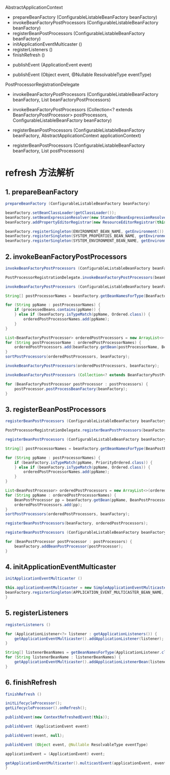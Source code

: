 AbstractApplicationContext
- prepareBeanFactory (ConfigurableListableBeanFactory beanFactory)
- invokeBeanFactoryPostProcessors (ConfigurableListableBeanFactory beanFactory)
- registerBeanPostProcessors (ConfigurableListableBeanFactory beanFactory)
- initApplicationEventMulticaster ()
- registerListeners ()
- finishRefresh ()
+ publishEvent (ApplicationEvent event)
- publishEvent (Object event, @Nullable ResolvableType eventType)

PostProcessorRegistrationDelegate
+ invokeBeanFactoryPostProcessors (ConfigurableListableBeanFactory beanFactory, List<BeanFactoryPostProcessor> beanFactoryPostProcessors)
- invokeBeanFactoryPostProcessors (Collection<? extends BeanFactoryPostProcessor> postProcessors, ConfigurableListableBeanFactory beanFactory)
+ registerBeanPostProcessors (ConfigurableListableBeanFactory beanFactory, AbstractApplicationContext applicationContext)
- registerBeanPostProcessors (ConfigurableListableBeanFactory beanFactory, List<BeanPostProcessor> postProcessors)


# refresh 方法解析
## 1.  prepareBeanFactory
```java
prepareBeanFactory (ConfigurableListableBeanFactory beanFactory)
```

```java
beanFactory.setBeanClassLoader(getClassLoader());
beanFactory.setBeanExpressionResolver(new StandardBeanExpressionResolver(beanFactory.getBeanClassLoader()));
beanFactory.addPropertyEditorRegistrar(new ResourceEditorRegistrar(this, getEnvironment()));
```

```java
beanFactory.registerSingleton(ENVIRONMENT_BEAN_NAME, getEnvironment());
beanFactory.registerSingleton(SYSTEM_PROPERTIES_BEAN_NAME, getEnvironment().getSystemProperties());
beanFactory.registerSingleton(SYSTEM_ENVIRONMENT_BEAN_NAME, getEnvironment().getSystemEnvironment());
```

## 2.  invokeBeanFactoryPostProcessors
```java
invokeBeanFactoryPostProcessors (ConfigurableListableBeanFactory beanFactory)
```

```java
PostProcessorRegistrationDelegate.invokeBeanFactoryPostProcessors(beanFactory, getBeanFactoryPostProcessors());
```

```java
invokeBeanFactoryPostProcessors (ConfigurableListableBeanFactory beanFactory, List<BeanFactoryPostProcessor> beanFactoryPostProcessors)
```

```java
String[] postProcessorNames = beanFactory.getBeanNamesForType(BeanFactoryPostProcessor.class, true, false);
```

```java
for (String ppName : postProcessorNames) {
    if (processedBeans.contains(ppName)) {
    } else if (beanFactory.isTypeMatch(ppName, Ordered.class)) {
        orderedPostProcessorNames.add(ppName);
    }
}
```

```java
List<BeanFactoryPostProcessor> orderedPostProcessors = new ArrayList<>(orderedPostProcessorNames.size());
for (String postProcessorName : orderedPostProcessorNames) {
    orderedPostProcessors.add(beanFactory.getBean(postProcessorName, BeanFactoryPostProcessor.class));
}
sortPostProcessors(orderedPostProcessors, beanFactory);
```

```java
invokeBeanFactoryPostProcessors(orderedPostProcessors, beanFactory);
```

```java
invokeBeanFactoryPostProcessors (Collection<? extends BeanFactoryPostProcessor> postProcessors, ConfigurableListableBeanFactory beanFactory)
```

```java
for (BeanFactoryPostProcessor postProcessor : postProcessors) {
    postProcessor.postProcessBeanFactory(beanFactory);
}
```

## 3.  registerBeanPostProcessors
```java
registerBeanPostProcessors (ConfigurableListableBeanFactory beanFactory)
```

```java
PostProcessorRegistrationDelegate.registerBeanPostProcessors(beanFactory, this);
```

```java
registerBeanPostProcessors (ConfigurableListableBeanFactory beanFactory, AbstractApplicationContext applicationContext)
```

```java
String[] postProcessorNames = beanFactory.getBeanNamesForType(BeanPostProcessor.class, true, false);
```

```java
for (String ppName : postProcessorNames) {
    if (beanFactory.isTypeMatch(ppName, PriorityOrdered.class)) {
    } else if (beanFactory.isTypeMatch(ppName, Ordered.class)) {
        orderedPostProcessorNames.add(ppName);
    }
}
```

```java
List<BeanPostProcessor> orderedPostProcessors = new ArrayList<>(orderedPostProcessorNames.size());
for (String ppName : orderedPostProcessorNames) {
    BeanPostProcessor pp = beanFactory.getBean(ppName, BeanPostProcessor.class);
    orderedPostProcessors.add(pp);
}
sortPostProcessors(orderedPostProcessors, beanFactory);
```

```java
registerBeanPostProcessors(beanFactory, orderedPostProcessors);
```

```java
registerBeanPostProcessors (ConfigurableListableBeanFactory beanFactory, List<BeanPostProcessor> postProcessors)
```

```java
for (BeanPostProcessor postProcessor : postProcessors) {
    beanFactory.addBeanPostProcessor(postProcessor);
}
```

## 4.  initApplicationEventMulticaster
```java
initApplicationEventMulticaster ()
```

```java
this.applicationEventMulticaster = new SimpleApplicationEventMulticaster(beanFactory);
beanFactory.registerSingleton(APPLICATION_EVENT_MULTICASTER_BEAN_NAME, this.applicationEventMulticaster);
}
```

## 5.  registerListeners
```java
registerListeners ()
```

```java
for (ApplicationListener<?> listener : getApplicationListeners()) {
    getApplicationEventMulticaster().addApplicationListener(listener);
}
```

```java
String[] listenerBeanNames = getBeanNamesForType(ApplicationListener.class, true, false);
for (String listenerBeanName : listenerBeanNames) {
    getApplicationEventMulticaster().addApplicationListenerBean(listenerBeanName);
}
```

## 6.  finishRefresh
```java
finishRefresh ()
```

```java
initLifecycleProcessor();
getLifecycleProcessor().onRefresh();
```

```java
publishEvent(new ContextRefreshedEvent(this));
```

```java
publishEvent (ApplicationEvent event)
```

```java
publishEvent(event, null);
```

```java
publishEvent (Object event, @Nullable ResolvableType eventType)
```

```java
applicationEvent = (ApplicationEvent) event;
```

```java
getApplicationEventMulticaster().multicastEvent(applicationEvent, eventType);
}
```
